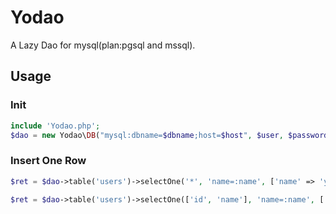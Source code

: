 # Yodao
A Lazy Dao for mysql(plan:pgsql and mssql).

## Usage

### Init
```php
include 'Yodao.php';
$dao = new Yodao\DB("mysql:dbname=$dbname;host=$host", $user, $password);
```

### Insert One Row
```php
$ret = $dao->table('users')->selectOne('*', 'name=:name', ['name' => 'youwei']);
```
```php
$ret = $dao->table('users')->selectOne(['id', 'name'], 'name=:name', ['name' => 'youwei']);
```

